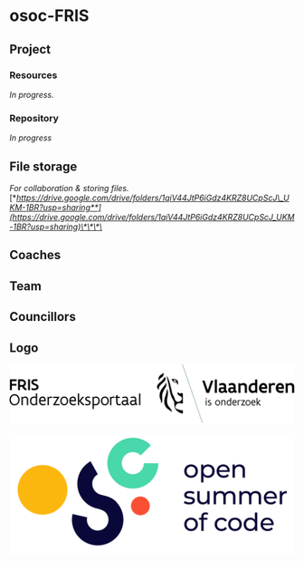 # osoc-FRIS

## Project

### Resources

_In progress._

### Repository

_In progress_

## File storage

_For collaboration & storing files._  
[**https://drive.google.com/drive/folders/1qiV44JtP6iGdz4KRZ8UCpScJ\_UKM-1BR?usp=sharing**](https://drive.google.com/drive/folders/1qiV44JtP6iGdz4KRZ8UCpScJ_UKM-1BR?usp=sharing)\*\*\*\*

## Coaches

## Team

## Councillors

## Logo

![Logo FRIS](../.gitbook/assets/fris.svg)

![Logo osoc](../.gitbook/assets/osoc-logo%20%281%29.svg)

